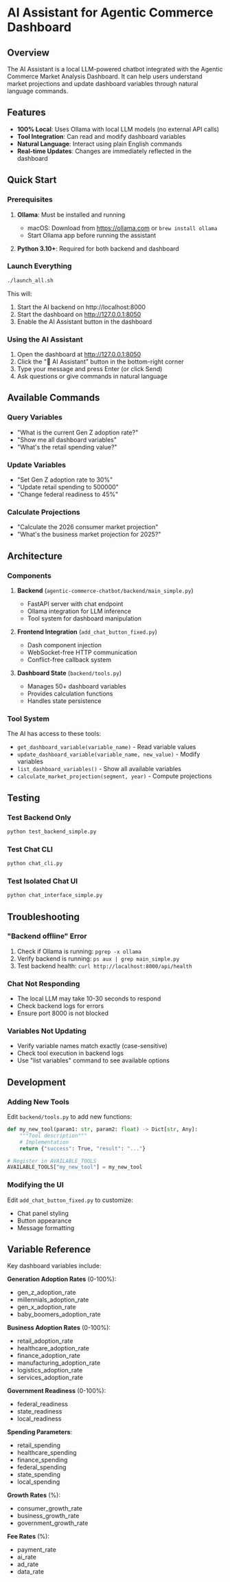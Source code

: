 # AI Assistant for Agentic Commerce Dashboard

## Overview

The AI Assistant is a local LLM-powered chatbot integrated with the Agentic Commerce Market Analysis Dashboard. It can help users understand market projections and update dashboard variables through natural language commands.

## Features

- **100% Local**: Uses Ollama with local LLM models (no external API calls)
- **Tool Integration**: Can read and modify dashboard variables
- **Natural Language**: Interact using plain English commands
- **Real-time Updates**: Changes are immediately reflected in the dashboard

## Quick Start

### Prerequisites

1. **Ollama**: Must be installed and running
   - macOS: Download from https://ollama.com or `brew install ollama`
   - Start Ollama app before running the assistant

2. **Python 3.10+**: Required for both backend and dashboard

### Launch Everything

```bash
./launch_all.sh
```

This will:
1. Start the AI backend on http://localhost:8000
2. Start the dashboard on http://127.0.0.1:8050
3. Enable the AI Assistant button in the dashboard

### Using the AI Assistant

1. Open the dashboard at http://127.0.0.1:8050
2. Click the "💬 AI Assistant" button in the bottom-right corner
3. Type your message and press Enter (or click Send)
4. Ask questions or give commands in natural language

## Available Commands

### Query Variables
- "What is the current Gen Z adoption rate?"
- "Show me all dashboard variables"
- "What's the retail spending value?"

### Update Variables
- "Set Gen Z adoption rate to 30%"
- "Update retail spending to 500000"
- "Change federal readiness to 45%"

### Calculate Projections
- "Calculate the 2026 consumer market projection"
- "What's the business market projection for 2025?"

## Architecture

### Components

1. **Backend** (`agentic-commerce-chatbot/backend/main_simple.py`)
   - FastAPI server with chat endpoint
   - Ollama integration for LLM inference
   - Tool system for dashboard manipulation

2. **Frontend Integration** (`add_chat_button_fixed.py`)
   - Dash component injection
   - WebSocket-free HTTP communication
   - Conflict-free callback system

3. **Dashboard State** (`backend/tools.py`)
   - Manages 50+ dashboard variables
   - Provides calculation functions
   - Handles state persistence

### Tool System

The AI has access to these tools:
- `get_dashboard_variable(variable_name)` - Read variable values
- `update_dashboard_variable(variable_name, new_value)` - Modify variables
- `list_dashboard_variables()` - Show all available variables
- `calculate_market_projection(segment, year)` - Compute projections

## Testing

### Test Backend Only
```bash
python test_backend_simple.py
```

### Test Chat CLI
```bash
python chat_cli.py
```

### Test Isolated Chat UI
```bash
python chat_interface_simple.py
```

## Troubleshooting

### "Backend offline" Error
1. Check if Ollama is running: `pgrep -x ollama`
2. Verify backend is running: `ps aux | grep main_simple.py`
3. Test backend health: `curl http://localhost:8000/api/health`

### Chat Not Responding
- The local LLM may take 10-30 seconds to respond
- Check backend logs for errors
- Ensure port 8000 is not blocked

### Variables Not Updating
- Verify variable names match exactly (case-sensitive)
- Check tool execution in backend logs
- Use "list variables" command to see available options

## Development

### Adding New Tools

Edit `backend/tools.py` to add new functions:

```python
def my_new_tool(param1: str, param2: float) -> Dict[str, Any]:
    """Tool description"""
    # Implementation
    return {"success": True, "result": "..."}

# Register in AVAILABLE_TOOLS
AVAILABLE_TOOLS["my_new_tool"] = my_new_tool
```

### Modifying the UI

Edit `add_chat_button_fixed.py` to customize:
- Chat panel styling
- Button appearance
- Message formatting

## Variable Reference

Key dashboard variables include:

**Generation Adoption Rates** (0-100%):
- gen_z_adoption_rate
- millennials_adoption_rate
- gen_x_adoption_rate
- baby_boomers_adoption_rate

**Business Adoption Rates** (0-100%):
- retail_adoption_rate
- healthcare_adoption_rate
- finance_adoption_rate
- manufacturing_adoption_rate
- logistics_adoption_rate
- services_adoption_rate

**Government Readiness** (0-100%):
- federal_readiness
- state_readiness
- local_readiness

**Spending Parameters**:
- retail_spending
- healthcare_spending
- finance_spending
- federal_spending
- state_spending
- local_spending

**Growth Rates** (%):
- consumer_growth_rate
- business_growth_rate
- government_growth_rate

**Fee Rates** (%):
- payment_rate
- ai_rate
- ad_rate
- data_rate